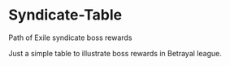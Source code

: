 # Syndicate-Table
Path of Exile syndicate boss rewards

Just a simple table to illustrate boss rewards in Betrayal league.
